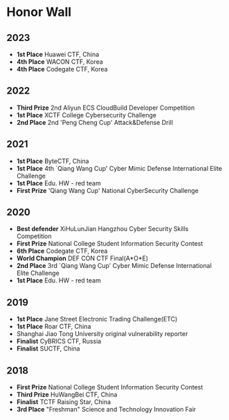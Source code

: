 # Honor Wall
## 2023
- **1st Place** Huawei CTF, China
- **4th Place** WACON CTF, Korea
- **4th Place** Codegate CTF, Korea

## 2022
- **Third Prize** 2nd Aliyun ECS CloudBuild Developer Competition
- **1st Place** XCTF College Cybersecurity Challenge
- **2nd Place** 2nd 'Peng Cheng Cup' Attack&Defense Drill

## 2021
- **1st Place** ByteCTF, China
- **1st Place** 4th `Qiang Wang Cup' Cyber Mimic Defense International Elite Challenge
- **1st Place** Edu. HW - red team
- **First Prize** 'Qiang Wang Cup' National Cyber ​​Security Challenge

## 2020
- **Best defender** XiHuLunJian Hangzhou Cyber ​​Security Skills Competition
- **First Prize** National College Student Information Security Contest
- **6th Place** Codegate CTF, Korea
- **World Champion** DEF CON CTF Final(A\*O\*E)
- **2nd Place** 3rd `Qiang Wang Cup' Cyber Mimic Defense International Elite Challenge
- **1st Place** Edu. HW - red team

## 2019
- **1st Place** Jane Street Electronic Trading Challenge(ETC)
- **1st Place** Roar CTF, China
- Shanghai Jiao Tong University original vulnerability reporter
- **Finalist** CyBRICS CTF, Russia
- **Finalist** SUCTF, China

## 2018
- **First Prize** National College Student Information Security Contest
- **Third Prize** HuWangBei CTF, China
- **Finalist** TCTF Raising Star, China
- **3rd Place** "Freshman" Science and Technology Innovation Fair